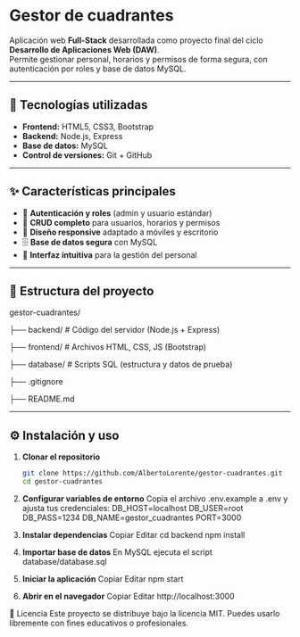 # Gestor de cuadrantes

Aplicación web **Full-Stack** desarrollada como proyecto final del ciclo **Desarrollo de Aplicaciones Web (DAW)**.  
Permite gestionar personal, horarios y permisos de forma segura, con autenticación por roles y base de datos MySQL.

---

## 🚀 Tecnologías utilizadas

- **Frontend:** HTML5, CSS3, Bootstrap
- **Backend:** Node.js, Express
- **Base de datos:** MySQL
- **Control de versiones:** Git + GitHub

---

## ✨ Características principales

- 🔐 **Autenticación y roles** (admin y usuario estándar)  
- 📅 **CRUD completo** para usuarios, horarios y permisos  
- 📱 **Diseño responsive** adaptado a móviles y escritorio  
- 🗄 **Base de datos segura** con MySQL  
- 🎯 **Interfaz intuitiva** para la gestión del personal  

---

## 📂 Estructura del proyecto

gestor-cuadrantes/

├── backend/ # Código del servidor (Node.js + Express)

├── frontend/ # Archivos HTML, CSS, JS (Bootstrap)

├── database/ # Scripts SQL (estructura y datos de prueba)

├── .gitignore

├── README.md

---

## ⚙️ Instalación y uso

1. **Clonar el repositorio**
    ```bash
    git clone https://github.com/AlbertoLorente/gestor-cuadrantes.git
    cd gestor-cuadrantes

2. **Configurar variables de entorno**
    Copia el archivo .env.example a .env y ajusta tus credenciales:
    DB_HOST=localhost
    DB_USER=root
    DB_PASS=1234
    DB_NAME=gestor_cuadrantes
    PORT=3000

3. **Instalar dependencias**
    Copiar
    Editar
    cd backend
    npm install

4. **Importar base de datos**
    En MySQL ejecuta el script database/database.sql

5. **Iniciar la aplicación**
    Copiar
    Editar
    npm start

6. **Abrir en el navegador**
    Copiar
    Editar
    http://localhost:3000

📜 Licencia
Este proyecto se distribuye bajo la licencia MIT. Puedes usarlo libremente con fines educativos o profesionales.
